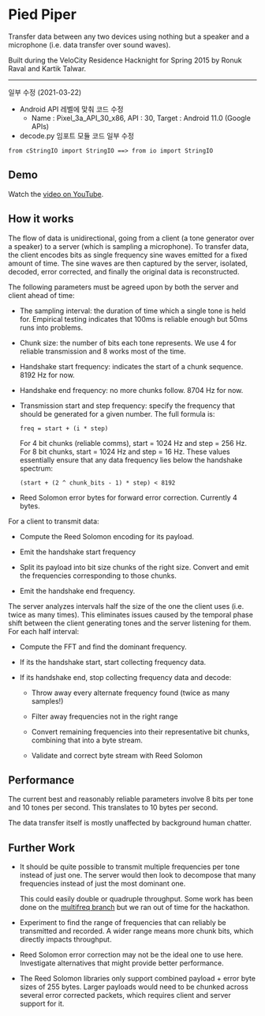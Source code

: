 Pied Piper
==========

Transfer data between any two devices using nothing but a speaker and a
microphone (i.e. data transfer over sound waves).

Built during the VeloCity Residence Hacknight for Spring 2015 by Ronuk Raval and
Kartik Talwar.

----
일부 수정 (2021-03-22)
- Android API 레벨에 맞춰 코드 수정
  -  Name : Pixel_3a_API_30_x86, API : 30, Target : Android 11.0 (Google APIs)
- decode.py 임포트 모듈 코드 일부 수정
```
from cStringIO import StringIO ==> from io import StringIO
```

Demo
----

Watch the [video on YouTube](http://youtu.be/fbW_YWu_HXI).

How it works
------------

The flow of data is unidirectional, going from a client (a tone generator over
a speaker) to a server (which is sampling a microphone). To transfer data, the
client encodes bits as single frequency sine waves emitted for a fixed amount of
time. The sine waves are then captured by the server, isolated, decoded, error
corrected, and finally the original data is reconstructed.

The following parameters must be agreed upon by both the server and client
ahead of time:

- The sampling interval: the duration of time which a single tone is held
  for. Empirical testing indicates that 100ms is reliable enough but 50ms
  runs into problems.

- Chunk size: the number of bits each tone represents. We use 4 for reliable
  transmission and 8 works most of the time.

- Handshake start frequency: indicates the start of a chunk sequence.
  8192 Hz for now.

- Handshake end frequency: no more chunks follow. 8704 Hz for now.

- Transmission start and step frequency: specify the frequency that should
  be generated for a given number. The full formula is:

  ```
  freq = start + (i * step)
  ```

  For 4 bit chunks (reliable comms), start = 1024 Hz and step = 256 Hz. For
  8 bit chunks, start = 1024 Hz and step = 16 Hz. These values essentially
  ensure that any data frequency lies below the handshake spectrum:

  ```
  (start + (2 ^ chunk_bits - 1) * step) < 8192
  ```

- Reed Solomon error bytes for forward error correction. Currently 4 bytes.

For a client to transmit data:

- Compute the Reed Solomon encoding for its payload.

- Emit the handshake start frequency

- Split its payload into bit size chunks of the right size. Convert and emit
  the frequencies corresponding to those chunks.

- Emit the handshake end frequency.

The server analyzes intervals half the size of the one the client uses (i.e.
twice as many times). This eliminates issues caused by the temporal phase shift
between the client generating tones and the server listening for them. For each
half interval:

- Compute the FFT and find the dominant frequency.

- If its the handshake start, start collecting frequency data.

- If its handshake end, stop collecting frequency data and decode:

    - Throw away every alternate frequency found (twice as many samples!)

    - Filter away frequencies not in the right range

    - Convert remaining frequencies into their representative bit chunks,
      combining that into a byte stream.

    - Validate and correct byte stream with Reed Solomon

Performance
-----------

The current best and reasonably reliable parameters involve 8 bits per tone and
10 tones per second. This translates to 10 bytes per second.

The data transfer itself is mostly unaffected by background human chatter.

Further Work
------------

- It should be quite possible to transmit multiple frequencies per tone instead
  of just one. The server would then look to decompose that many frequencies
  instead of just the most dominant one.

  This could easily double or quadruple throughput. Some work has been done on
  the [multifreq branch](https://github.com/rraval/pied-piper/tree/multifreq)
  but we ran out of time for the hackathon.

- Experiment to find the range of frequencies that can reliably be transmitted
  and recorded. A wider range means more chunk bits, which directly impacts
  throughput.

- Reed Solomon error correction may not be the ideal one to use here.
  Investigate alternatives that might provide better performance.

- The Reed Solomon libraries only support combined payload + error byte sizes of
  255 bytes. Larger payloads would need to be chunked across several error
  corrected packets, which requires client and server support for it.

